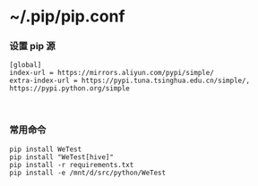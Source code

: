 # ~/.pip/pip.conf


### 设置 pip 源
```
[global]
index-url = https://mirrors.aliyun.com/pypi/simple/
extra-index-url = https://pypi.tuna.tsinghua.edu.cn/simple/, https://pypi.python.org/simple
```

<br>

### 常用命令
```
pip install WeTest
pip install "WeTest[hive]"
pip install -r requirements.txt
pip install -e /mnt/d/src/python/WeTest
```